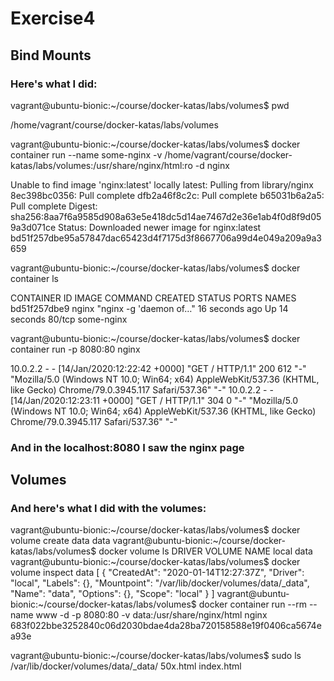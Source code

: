 # Exercise4

## Bind Mounts

### Here's what I did:

vagrant@ubuntu-bionic:~/course/docker-katas/labs/volumes$ pwd

/home/vagrant/course/docker-katas/labs/volumes

vagrant@ubuntu-bionic:~/course/docker-katas/labs/volumes$ docker container run --name some-nginx -v /home/vagrant/course/docker-katas/labs/volumes:/usr/share/nginx/html:ro -d nginx

Unable to find image 'nginx:latest' locally
latest: Pulling from library/nginx
8ec398bc0356: Pull complete                                                                                                                              dfb2a46f8c2c: Pull complete                                                                                                                              b65031b6a2a5: Pull complete                                                                                                                              Digest: sha256:8aa7f6a9585d908a63e5e418dc5d14ae7467d2e36e1ab4f0d8f9d059a3d071ce
Status: Downloaded newer image for nginx:latest
bd51f257dbe95a57847dac65423d4f7175d3f8667706a99d4e049a209a9a3659

vagrant@ubuntu-bionic:~/course/docker-katas/labs/volumes$ docker container ls

CONTAINER ID        IMAGE               COMMAND                  CREATED             STATUS              PORTS               NAMES
bd51f257dbe9        nginx               "nginx -g 'daemon of…"   16 seconds ago      Up 14 seconds       80/tcp              some-nginx

vagrant@ubuntu-bionic:~/course/docker-katas/labs/volumes$ docker container run -p 8080:80 nginx

10.0.2.2 - - [14/Jan/2020:12:22:42 +0000] "GET / HTTP/1.1" 200 612 "-" "Mozilla/5.0 (Windows NT 10.0; Win64; x64) AppleWebKit/537.36 (KHTML, like Gecko) Chrome/79.0.3945.117 Safari/537.36" "-"
10.0.2.2 - - [14/Jan/2020:12:23:11 +0000] "GET / HTTP/1.1" 304 0 "-" "Mozilla/5.0 (Windows NT 10.0; Win64; x64) AppleWebKit/537.36 (KHTML, like Gecko) Chrome/79.0.3945.117 Safari/537.36" "-"

### And in the localhost:8080 I saw the nginx page

## Volumes

### And here's what I did with the volumes:

vagrant@ubuntu-bionic:~/course/docker-katas/labs/volumes$ docker volume create data
data
vagrant@ubuntu-bionic:~/course/docker-katas/labs/volumes$ docker volume ls
DRIVER              VOLUME NAME
local               data
vagrant@ubuntu-bionic:~/course/docker-katas/labs/volumes$ docker volume inspect data
[
    {
        "CreatedAt": "2020-01-14T12:27:37Z",
        "Driver": "local",
        "Labels": {},
        "Mountpoint": "/var/lib/docker/volumes/data/_data",
        "Name": "data",
        "Options": {},
        "Scope": "local"
    }
]
vagrant@ubuntu-bionic:~/course/docker-katas/labs/volumes$ docker container run --rm --name www -d -p 8080:80 -v data:/usr/share/nginx/html nginx
683f022bbe3252840c06d2030bdae4da28ba720158588e19f0406ca5674ea93e

vagrant@ubuntu-bionic:~/course/docker-katas/labs/volumes$ sudo ls /var/lib/docker/volumes/data/_data/
50x.html  index.html